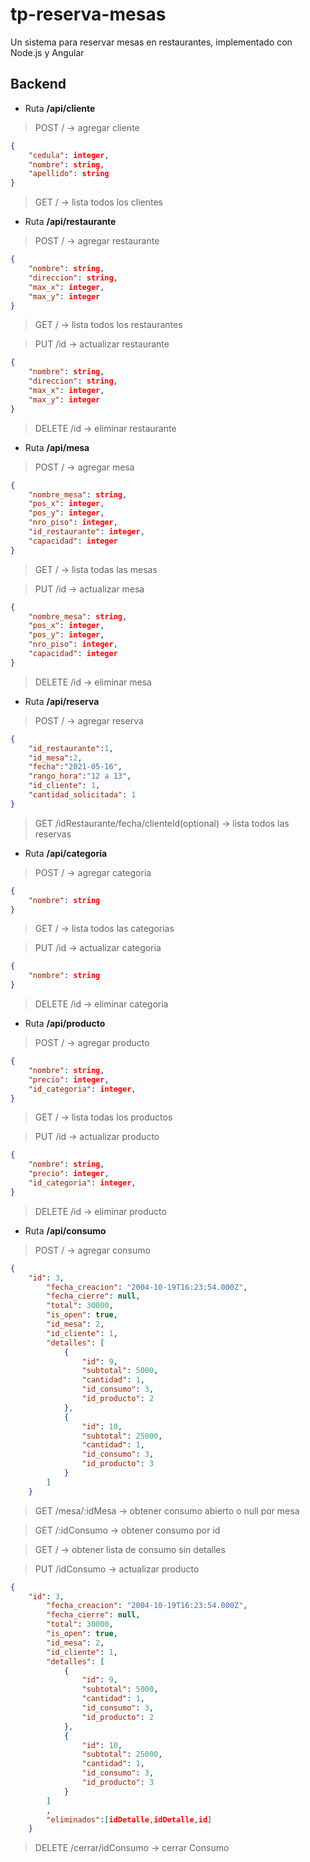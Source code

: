 # tp-reserva-mesas
Un sistema para reservar mesas en restaurantes, implementado con Node.js y Angular 


## Backend 

- Ruta **/api/cliente** 
> POST / -> agregar cliente
```json
{
    "cedula": integer,
    "nombre": string,
    "apellido": string
}
``` 
> GET / -> lista todos los clientes

- Ruta **/api/restaurante**
> POST / -> agregar restaurante
```json
{
    "nombre": string,
    "direccion": string,
    "max_x": integer,
    "max_y": integer
}
``` 
> GET /  -> lista todos los restaurantes

> PUT /id  -> actualizar restaurante
```json
{
    "nombre": string,
    "direccion": string,
    "max_x": integer,
    "max_y": integer
}
``` 

> DELETE /id  -> eliminar restaurante

- Ruta **/api/mesa**
> POST /  -> agregar mesa
```json
{
    "nombre_mesa": string, 
    "pos_x": integer,
    "pos_y": integer, 
    "nro_piso": integer,
    "id_restaurante": integer,
    "capacidad": integer
}
``` 
> GET / -> lista todas las mesas

> PUT /id  -> actualizar mesa
```json
{
    "nombre_mesa": string, 
    "pos_x": integer,
    "pos_y": integer, 
    "nro_piso": integer,
    "capacidad": integer
}
``` 

> DELETE /id  -> eliminar mesa

- Ruta **/api/reserva** 
> POST / -> agregar reserva
```json
{
    "id_restaurante":1, 
    "id_mesa":2, 
    "fecha":"2021-05-16", 
    "rango_hora":"12 a 13", 
    "id_cliente": 1, 
    "cantidad_solicitada": 1
}
``` 
> GET /idRestaurante/fecha/clienteId(optional) -> lista todos las reservas

 
- Ruta **/api/categoria**
> POST / -> agregar categoria
```json
{
    "nombre": string
}
``` 
> GET /  -> lista todos las categorias

> PUT /id  -> actualizar categoria
```json
{
    "nombre": string
}
``` 

> DELETE /id  -> eliminar categoria

- Ruta **/api/producto**
> POST /  -> agregar producto
```json
{
    "nombre": string,  
    "precio": integer,
    "id_categoria": integer,
}
``` 
> GET / -> lista todas los productos

> PUT /id  -> actualizar producto
```json
{
    "nombre": string,  
    "precio": integer,
    "id_categoria": integer,
}
``` 

> DELETE /id  -> eliminar producto

- Ruta **/api/consumo**
> POST /  -> agregar consumo
```json
{
    "id": 3,
        "fecha_creacion": "2004-10-19T16:23:54.000Z",
        "fecha_cierre": null,
        "total": 30000,
        "is_open": true,
        "id_mesa": 2,
        "id_cliente": 1,
        "detalles": [
            {
                "id": 9,
                "subtotal": 5000,
                "cantidad": 1,
                "id_consumo": 3,
                "id_producto": 2
            },
            {
                "id": 10,
                "subtotal": 25000,
                "cantidad": 1,
                "id_consumo": 3,
                "id_producto": 3
            }
        ]
    }
``` 
> GET /mesa/:idMesa -> obtener consumo abierto o null por mesa

> GET /:idConsumo -> obtener consumo por id

> GET / -> obtener lista de consumo sin detalles

> PUT /idConsumo  -> actualizar producto
```json
{
    "id": 3,
        "fecha_creacion": "2004-10-19T16:23:54.000Z",
        "fecha_cierre": null,
        "total": 30000,
        "is_open": true,
        "id_mesa": 2,
        "id_cliente": 1,
        "detalles": [
            {
                "id": 9,
                "subtotal": 5000,
                "cantidad": 1,
                "id_consumo": 3,
                "id_producto": 2
            },
            {
                "id": 10,
                "subtotal": 25000,
                "cantidad": 1,
                "id_consumo": 3,
                "id_producto": 3
            }
        ]
        ,
        "eliminados":[idDetalle,idDetalle,id]
    }
``` 

> DELETE /cerrar/idConsumo  -> cerrar Consumo